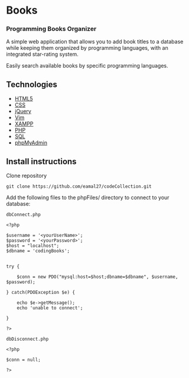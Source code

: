 #   Books

### Programming Books Organizer

A simple web application that allows you to add book titles to a database while keeping them organized by programming languages, with an integrated star-rating system.

Easily search available books by specific programming languages.


##  Technologies

* [HTML5](http://www.w3schools.com/html/html5_intro.asp)
* [CSS](http://www.w3schools.com/css/css_intro.asp)
* [jQuery](http://jquery.com/)
* [Vim](http://www.vim.org/)
* [XAMPP](https://www.apachefriends.org/index.html)
* [PHP](http://www.w3schools.com/php/php_intro.asp)
* [SQL](http://www.w3schools.com/sql/sql_intro.asp)
* [phpMyAdmin](http://www.phpmyadmin.net/home_page/index.php)


##  Install instructions

Clone repository

```
git clone https://github.com/eamal27/codeCollection.git
```
Add the following files to the phpFiles/ directory to connect to your database:

`dbConnect.php`

```
<?php

$username = '<yourUserName>'; 
$password = '<yourPassword>'; 
$host = "localhost"; 
$dbname = 'codingBooks'; 


try {

	$conn = new PDO("mysql:host=$host;dbname=$dbname", $username, $password); 

} catch(PDOException $e) {  

	echo $e->getMessage();
	echo 'unable to connect';

}

?>

```
`dbDisconnect.php`

```
<?php

$conn = null;

?>

```